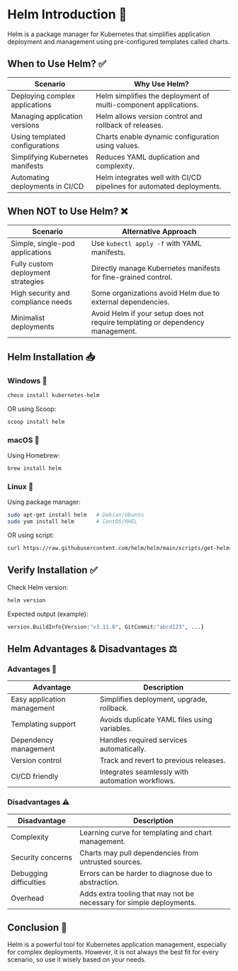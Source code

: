 # Helm Introduction 🚀

Helm is a package manager for Kubernetes that simplifies application deployment and management using pre-configured templates called charts.

## When to Use Helm? ✅
| Scenario | Why Use Helm? |
|----------|--------------|
| Deploying complex applications | Helm simplifies the deployment of multi-component applications. |
| Managing application versions | Helm allows version control and rollback of releases. |
| Using templated configurations | Charts enable dynamic configuration using values. |
| Simplifying Kubernetes manifests | Reduces YAML duplication and complexity. |
| Automating deployments in CI/CD | Helm integrates well with CI/CD pipelines for automated deployments. |

## When NOT to Use Helm? ❌
| Scenario | Alternative Approach |
|----------|--------------------|
| Simple, single-pod applications | Use `kubectl apply -f` with YAML manifests. |
| Fully custom deployment strategies | Directly manage Kubernetes manifests for fine-grained control. |
| High security and compliance needs | Some organizations avoid Helm due to external dependencies. |
| Minimalist deployments | Avoid Helm if your setup does not require templating or dependency management. |

## Helm Installation 📥
### Windows 🏁
```sh
choco install kubernetes-helm
```
OR using Scoop:
```sh
scoop install helm
```

### macOS 🍏
Using Homebrew:
```sh
brew install helm
```

### Linux 🐧
Using package manager:
```sh
sudo apt-get install helm   # Debian/Ubuntu
sudo yum install helm       # CentOS/RHEL
```
OR using script:
```sh
curl https://raw.githubusercontent.com/helm/helm/main/scripts/get-helm-3 | bash
```

## Verify Installation ✅
Check Helm version:
```sh
helm version
```
Expected output (example):
```sh
version.BuildInfo{Version:"v3.11.0", GitCommit:"abcd123", ...}
```

## Helm Advantages & Disadvantages ⚖️
### Advantages 🎯
| Advantage | Description |
|-----------|-------------|
| Easy application management | Simplifies deployment, upgrade, rollback. |
| Templating support | Avoids duplicate YAML files using variables. |
| Dependency management | Handles required services automatically. |
| Version control | Track and revert to previous releases. |
| CI/CD friendly | Integrates seamlessly with automation workflows. |

### Disadvantages ⚠️
| Disadvantage | Description |
|-------------|-------------|
| Complexity | Learning curve for templating and chart management. |
| Security concerns | Charts may pull dependencies from untrusted sources. |
| Debugging difficulties | Errors can be harder to diagnose due to abstraction. |
| Overhead | Adds extra tooling that may not be necessary for simple deployments. |

## Conclusion 🏁
Helm is a powerful tool for Kubernetes application management, especially for complex deployments. However, it is not always the best fit for every scenario, so use it wisely based on your needs.


